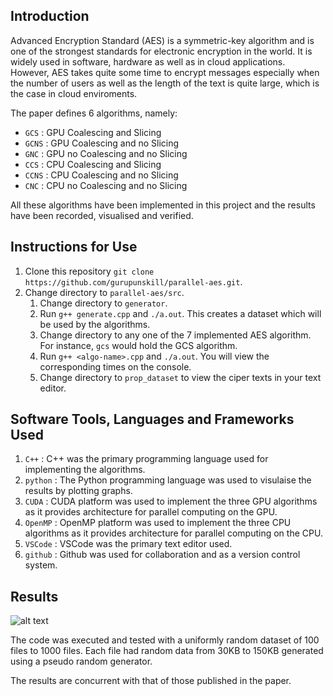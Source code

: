 

## Introduction
Advanced Encryption Standard (AES) is a symmetric-key algorithm and is one of the strongest standards for electronic encryption in the world. It is widely used in software, hardware as well as in cloud applications. However, AES takes quite some time to encrypt messages especially when the number of users as well as the length of the text is quite large, which is the case in cloud enviroments.  

The paper defines 6 algorithms, namely:  
 * `GCS`  : GPU Coalescing and Slicing
 * `GCNS` : GPU Coalescing and no Slicing
 * `GNC`  : GPU no Coalescing and no Slicing
 * `CCS`  : CPU Coalescing and Slicing
 * `CCNS` : CPU Coalescing and no Slicing
 * `CNC`  : CPU no Coalescing and no Slicing  
  
All these algorithms have been implemented in this project and the results have been recorded, visualised and verified.  


## Instructions for Use
1. Clone this repository `git clone https://github.com/gurupunskill/parallel-aes.git`.
2. Change directory to `parallel-aes/src`.
    1. Change directory to `generator`.
    2. Run `g++ generate.cpp` and `./a.out`. This creates a dataset which will be used by the algorithms.
    3. Change directory to any one of the 7 implemented AES algorithm. For instance, `gcs` would hold the GCS algorithm.
    4. Run `g++ <algo-name>.cpp` and `./a.out`. You will view the corresponding times on the console.
    5. Change directory to `prop_dataset` to view the ciper texts in your text editor. 


## Software Tools, Languages and Frameworks Used
1. `C++` : C++ was the primary programming language used for implementing the algorithms.
2. `python` : The Python programming language was used to visulaise the results by plotting graphs.
3. `CUDA` : CUDA platform was used to implement the three GPU algorithms as it provides architecture for parallel computing on the GPU.
4. `OpenMP` : OpenMP platform was used to implement the three CPU algorithms as it provides architecture for parallel computing on the CPU.
5. `VSCode` : VSCode was the primary text editor used.
6. `github` : Github was used for collaboration and as a version control system.


## Results
![alt text](docs/img/Comparing-Algorithms.png)

The code was executed and tested with a uniformly random dataset of 100 files to 1000 files. Each file had random data from 30KB to 150KB generated using a pseudo random generator.  

The results are concurrent with that of those published in the paper.  

